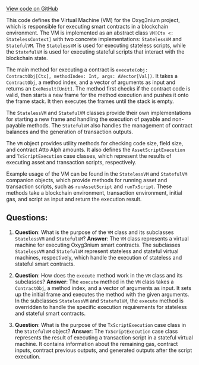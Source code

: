 [View code on GitHub](https://github.com/oxyg3nium/oxyg3nium/protocol/src/main/scala/org/oxyg3nium/protocol/vm/VM.scala)

This code defines the Virtual Machine (VM) for the Oxyg3nium project, which is responsible for executing smart contracts in a blockchain environment. The VM is implemented as an abstract class `VM[Ctx <: StatelessContext]` with two concrete implementations: `StatelessVM` and `StatefulVM`. The `StatelessVM` is used for executing stateless scripts, while the `StatefulVM` is used for executing stateful scripts that interact with the blockchain state.

The main method for executing a contract is `execute(obj: ContractObj[Ctx], methodIndex: Int, args: AVector[Val])`. It takes a `ContractObj`, a method index, and a vector of arguments as input and returns an `ExeResult[Unit]`. The method first checks if the contract code is valid, then starts a new frame for the method execution and pushes it onto the frame stack. It then executes the frames until the stack is empty.

The `StatelessVM` and `StatefulVM` classes provide their own implementations for starting a new frame and handling the execution of payable and non-payable methods. The `StatefulVM` also handles the management of contract balances and the generation of transaction outputs.

The `VM` object provides utility methods for checking code size, field size, and contract Atto Alph amounts. It also defines the `AssetScriptExecution` and `TxScriptExecution` case classes, which represent the results of executing asset and transaction scripts, respectively.

Example usage of the VM can be found in the `StatelessVM` and `StatefulVM` companion objects, which provide methods for running asset and transaction scripts, such as `runAssetScript` and `runTxScript`. These methods take a blockchain environment, transaction environment, initial gas, and script as input and return the execution result.
## Questions: 
 1. **Question**: What is the purpose of the `VM` class and its subclasses `StatelessVM` and `StatefulVM`?
   **Answer**: The `VM` class represents a virtual machine for executing Oxyg3nium smart contracts. The subclasses `StatelessVM` and `StatefulVM` represent stateless and stateful virtual machines, respectively, which handle the execution of stateless and stateful smart contracts.

2. **Question**: How does the `execute` method work in the `VM` class and its subclasses?
   **Answer**: The `execute` method in the `VM` class takes a `ContractObj`, a method index, and a vector of arguments as input. It sets up the initial frame and executes the method with the given arguments. In the subclasses `StatelessVM` and `StatefulVM`, the `execute` method is overridden to handle the specific execution requirements for stateless and stateful smart contracts.

3. **Question**: What is the purpose of the `TxScriptExecution` case class in the `StatefulVM` object?
   **Answer**: The `TxScriptExecution` case class represents the result of executing a transaction script in a stateful virtual machine. It contains information about the remaining gas, contract inputs, contract previous outputs, and generated outputs after the script execution.